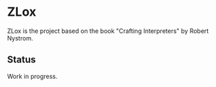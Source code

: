# ZLox

ZLox is the project based on the book "Crafting Interpreters" by
Robert Nystrom.

## Status

Work in progress.

